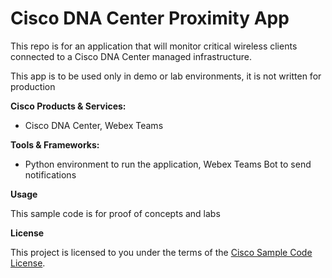 
# Cisco DNA Center Proximity App


This repo is for an application that will monitor critical wireless clients connected to a Cisco DNA Center managed
 infrastructure.
 
This app is to be used only in demo or lab environments, it is not written for production


**Cisco Products & Services:**

- Cisco DNA Center, Webex Teams

**Tools & Frameworks:**

- Python environment to run the application, Webex Teams Bot to send notifications

**Usage**


 
 This sample code is for proof of concepts and labs

**License**

This project is licensed to you under the terms of the [Cisco Sample Code License](./LICENSE).


